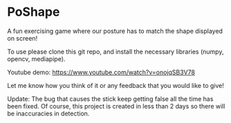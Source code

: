 # PoShape

A fun exercising game where our posture has to match the shape displayed on screen!

To use please clone this git repo, and install the necessary libraries (numpy, opencv, mediapipe).

Youtube demo: https://www.youtube.com/watch?v=onojqSB3V78 

Let me know how you think of it or any feedback that you would like to give!

Update: The bug that causes the stick keep getting false all the time has been fixed. Of course, this project is created in less than 2 days so there will be inaccuracies in detection.
